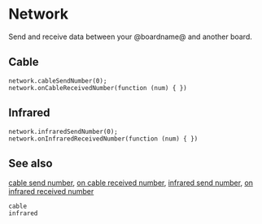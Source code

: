 # Network

Send and receive data between your @boardname@ and another board.

## Cable

```cards
network.cableSendNumber(0);
network.onCableReceivedNumber(function (num) { })
```

## Infrared

```cards
network.infraredSendNumber(0);
network.onInfraredReceivedNumber(function (num) { })
```

## See also

[cable send number](/reference/network/cable-send-number),
[on cable received number](/reference/network/on-cable-received-number),
[infrared send number](/reference/network/infrared-send-number),
[on infrared received number](/reference/network/on-infrared-received-number)

```package
cable
infrared
```

